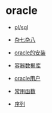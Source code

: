 # oracle

> [](https://docs.oracle.com/en/database/oracle/oracle-database/19/development.html)


- [pl/sql](plsql/index.md)
- [杂七杂八](other.md)

- [oracle的安装](./install.md)
- [容器数据库](./container.md)
- [oracle用户]()
- [常用函数](function/index.md)

- [序列](sequence.md)